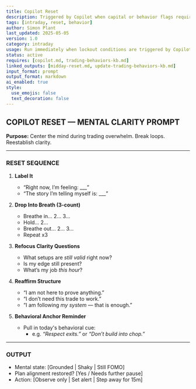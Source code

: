 ```yaml
---
title: Copilot Reset  
description: Triggered by Copilot when capital or behavior flags require a reset before continuing  
tags: [intraday, reset, behavior]  
author: Simon Plant  
last_updated: 2025-05-05  
version: 1.0  
category: intraday  
usage: Run immediately when lockout conditions are triggered by Copilot. Produces a behavioral reset path or stop decision. Consumes trade history, loss status, and emotional flags.
status: active  
requires: [copilot.md, trading-behaviors-kb.md]  
linked_outputs: [midday-reset.md, update-trading-behaviors-kb.md]  
input_format: prompt  
output_format: markdown  
ai_enabled: true
style:
  use_emojis: false
  text_decoration: false 
---
```


## COPILOT RESET — MENTAL CLARITY PROMPT

**Purpose:** Center the mind during trading overwhelm. Break loops. Reestablish clarity.

---

### RESET SEQUENCE
1. **Label It**
   - “Right now, I’m feeling: ___”
   - “The story I’m telling myself is: ___”

2. **Drop Into Breath (3-count)**
   - Breathe in… 2… 3…
   - Hold… 2…
   - Breathe out… 2… 3…
   - Repeat x3

3. **Refocus Clarity Questions**
   - What setups are *still valid* right now?
   - Is my edge still present?
   - What’s my job *this hour*?

4. **Reaffirm Structure**
   - “I am not here to prove anything.”
   - “I don’t need this trade to work.”
   - “I am following *my system* — that is enough.”

5. **Behavioral Anchor Reminder**
   - Pull in today's behavioral cue: 
     - e.g. *“Respect exits.”* or *“Don’t build into chop.”*

---

### OUTPUT
- Mental state: [Grounded | Shaky | Still FOMO]
- Plan alignment restored? [Yes / Needs further pause]
- Action: [Observe only | Set alert | Step away for 15m]